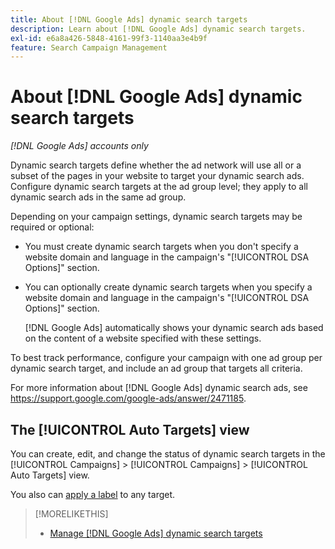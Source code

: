 ```yaml
---
title: About [!DNL Google Ads] dynamic search targets
description: Learn about [!DNL Google Ads] dynamic search targets.
exl-id: e6a8a426-5848-4161-99f3-1140aa3e4b9f
feature: Search Campaign Management
---
```

# About [!DNL Google Ads] dynamic search targets

*[!DNL Google Ads] accounts only*

Dynamic search targets define whether the ad network will use all or a subset of the pages in your website to target your dynamic search ads. Configure dynamic search targets at the ad group level; they apply to all dynamic search ads in the same ad group.

Depending on your campaign settings, dynamic search targets may be required or optional:

* You must create dynamic search targets when you don't specify a website domain and language in the campaign's "[!UICONTROL DSA Options]" section.

* You can optionally create dynamic search targets when you specify a website domain and language in the campaign's "[!UICONTROL DSA Options]" section.
  
  [!DNL Google Ads] automatically shows your dynamic search ads based on the content of a website specified with these settings.

To best track performance, configure your campaign with one ad group per dynamic search target, and include an ad group that targets all criteria.

For more information about [!DNL Google Ads] dynamic search ads, see https://support.google.com/google-ads/answer/2471185.

## The [!UICONTROL Auto Targets] view

You can create, edit, and change the status of dynamic search targets in the [!UICONTROL Campaigns] > [!UICONTROL Campaigns] > [!UICONTROL Auto Targets] view.

You also can [apply a label](/help/search-social-commerce/campaign-management/label-classifications/classification-values-assign-campaign-management.md) to any target.

>[!MORELIKETHIS]
>
>* [Manage [!DNL Google Ads] dynamic search targets](dynamic-search-target-manage.md)
